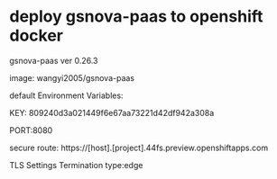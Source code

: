 # deploy gsnova-paas to openshift docker
gsnova-paas ver 0.26.3

image: wangyi2005/gsnova-paas

default Environment Variables:

KEY: 809240d3a021449f6e67aa73221d42df942a308a

PORT:8080

secure route: https://[host].[project].44fs.preview.openshiftapps.com

TLS Settings
Termination type:edge
